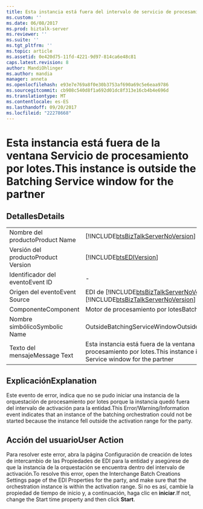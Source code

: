 ```yaml
---
title: Esta instancia está fuera del intervalo de servicio de procesamiento por lotes para el socio comercial | Documentos de Microsoft
ms.custom: ''
ms.date: 06/08/2017
ms.prod: biztalk-server
ms.reviewer: ''
ms.suite: ''
ms.tgt_pltfrm: ''
ms.topic: article
ms.assetid: 0e420d75-11fd-4221-9d97-814ca6e48c81
caps.latest.revision: 8
author: MandiOhlinger
ms.author: mandia
manager: anneta
ms.openlocfilehash: e93e7e769a8f0e30b3753af690a69c5e6eaa9786
ms.sourcegitcommit: cb908c540d8f1a692d01dc8f313e16cb4b4e696d
ms.translationtype: MT
ms.contentlocale: es-ES
ms.lasthandoff: 09/20/2017
ms.locfileid: "22278668"
---
```

# <a name="this-instance-is-outside-the-batching-service-window-for-the-partner"></a><span data-ttu-id="15f0d-102">Esta instancia está fuera de la ventana Servicio de procesamiento por lotes.</span><span class="sxs-lookup"><span data-stu-id="15f0d-102">This instance is outside the Batching Service window for the partner</span></span>
## <a name="details"></a><span data-ttu-id="15f0d-103">Detalles</span><span class="sxs-lookup"><span data-stu-id="15f0d-103">Details</span></span>  
  
|||  
|-|-|  
|<span data-ttu-id="15f0d-104">Nombre del producto</span><span class="sxs-lookup"><span data-stu-id="15f0d-104">Product Name</span></span>|[!INCLUDE[btsBizTalkServerNoVersion](../includes/btsbiztalkservernoversion-md.md)]|  
|<span data-ttu-id="15f0d-105">Versión del producto</span><span class="sxs-lookup"><span data-stu-id="15f0d-105">Product Version</span></span>|[!INCLUDE[btsEDIVersion](../includes/btsediversion-md.md)]|  
|<span data-ttu-id="15f0d-106">Identificador del evento</span><span class="sxs-lookup"><span data-stu-id="15f0d-106">Event ID</span></span>|-|  
|<span data-ttu-id="15f0d-107">Origen del evento</span><span class="sxs-lookup"><span data-stu-id="15f0d-107">Event Source</span></span>|<span data-ttu-id="15f0d-108">EDI de [!INCLUDE[btsBizTalkServerNoVersion](../includes/btsbiztalkservernoversion-md.md)]</span><span class="sxs-lookup"><span data-stu-id="15f0d-108">[!INCLUDE[btsBizTalkServerNoVersion](../includes/btsbiztalkservernoversion-md.md)] EDI</span></span>|  
|<span data-ttu-id="15f0d-109">Componente</span><span class="sxs-lookup"><span data-stu-id="15f0d-109">Component</span></span>|<span data-ttu-id="15f0d-110">Motor de procesamiento por lotes</span><span class="sxs-lookup"><span data-stu-id="15f0d-110">Batching Engine</span></span>|  
|<span data-ttu-id="15f0d-111">Nombre simbólico</span><span class="sxs-lookup"><span data-stu-id="15f0d-111">Symbolic Name</span></span>|<span data-ttu-id="15f0d-112">OutsideBatchingServiceWindow</span><span class="sxs-lookup"><span data-stu-id="15f0d-112">OutsideBatchingServiceWindow</span></span>|  
|<span data-ttu-id="15f0d-113">Texto del mensaje</span><span class="sxs-lookup"><span data-stu-id="15f0d-113">Message Text</span></span>|<span data-ttu-id="15f0d-114">Esta instancia está fuera de la ventana Servicio de procesamiento por lotes.</span><span class="sxs-lookup"><span data-stu-id="15f0d-114">This instance is outside the Batching Service window for the partner</span></span>|  
  
## <a name="explanation"></a><span data-ttu-id="15f0d-115">Explicación</span><span class="sxs-lookup"><span data-stu-id="15f0d-115">Explanation</span></span>  
 <span data-ttu-id="15f0d-116">Este evento de error,  indica que no se pudo iniciar una instancia de la orquestación de procesamiento por lotes porque la instancia quedó fuera del intervalo de activación para la entidad.</span><span class="sxs-lookup"><span data-stu-id="15f0d-116">This Error/Warning/Information event indicates that an instance of the batching orchestration could not be started because the instance fell outside the activation range for the party.</span></span>  
  
## <a name="user-action"></a><span data-ttu-id="15f0d-117">Acción del usuario</span><span class="sxs-lookup"><span data-stu-id="15f0d-117">User Action</span></span>  
 <span data-ttu-id="15f0d-118">Para resolver este error, abra la página Configuración de creación de lotes de intercambio de las Propiedades de EDI para la entidad y asegúrese de que la instancia de la orquestación se encuentra dentro del intervalo de activación.</span><span class="sxs-lookup"><span data-stu-id="15f0d-118">To resolve this error, open the Interchange Batch Creations Settings page of the EDI Properties for the party, and make sure that the orchestration instance is within the activation range.</span></span> <span data-ttu-id="15f0d-119">Si no es así, cambie la propiedad de tiempo de inicio y, a continuación, haga clic en **iniciar**.</span><span class="sxs-lookup"><span data-stu-id="15f0d-119">If not, change the Start time property and then click **Start**.</span></span>